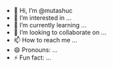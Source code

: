 - 👋 Hi, I’m @mutashuc
- 👀 I’m interested in ...
- 🌱 I’m currently learning ...
- 💞️ I’m looking to collaborate on ...
- 📫 How to reach me ...
- 😄 Pronouns: ...
- ⚡ Fun fact: ...

<!---
mutashuc/mutashuc is a ✨ special ✨ repository because its `README.md` (this file) appears on your GitHub profile.
You can click the Preview link to take a look at your changes.
--->
